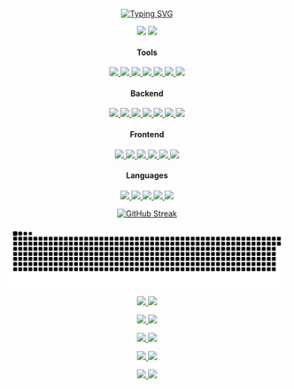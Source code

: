 <p align="center">
  <a href="https://git.io/typing-svg" target="_blank">
    <img src="https://readme-typing-svg.demolab.com?font=Fira+Code&pause=1000&width=435&lines=Hi%2C+I+use+arch+btw" alt="Typing SVG" />
  </a>
</p>

<p align="center">
  <!--One of the ways to make responsive themes-->
  <!-- Github Stats -->
  <picture>
    <source
      srcset="https://my-github-readme-stats-dusky.vercel.app/api?username=trimclain&theme=tokyonight&show_icons=true&rank_icon=github"
      media="(prefers-color-scheme: dark)"
    />
    <source
      srcset="https://my-github-readme-stats-dusky.vercel.app/api?username=trimclain&theme=buefy&show_icons=true&rank_icon=github"
      media="(prefers-color-scheme: light), (prefers-color-scheme: no-preference)"
    />
    <img src="https://my-github-readme-stats-dusky.vercel.app/api?username=trimclain&show_icons=true&rank_icon=github"/>
  </picture>

  <!-- Top Languages -->
  <picture>
    <source
      srcset="https://my-github-readme-stats-dusky.vercel.app/api/top-langs/?username=trimclain&theme=tokyonight&langs_count=8&size_weight=0.5&count_weight=0.5&layout=compact&card_width=200&hide=jupyter%20notebook"
      media="(prefers-color-scheme: dark)"
    />
    <source
      srcset="https://my-github-readme-stats-dusky.vercel.app/api/top-langs/?username=trimclain&theme=buefy&langs_count=8&size_weight=0.5&count_weight=0.5&layout=compact&card_width=200&hide=jupyter%20notebook"
      media="(prefers-color-scheme: light), (prefers-color-scheme: no-preference)"
    />
    <img src="https://my-github-readme-stats-dusky.vercel.app/api/top-langs/?username=trimclain&langs_count=8&size_weight=0.5&count_weight=0.5&layout=compact&card_width=200&hide=jupyter%20notebook"/>
  </picture>
</p>

<!-- Credit: https://skillicons.dev -->
<!-- Icons: https://github.com/tandpfun/skill-icons?tab=readme-ov-file#icons-list -->
<h4 align="center">Tools</h4>
<p align="center">
  <a href="https://en.wikipedia.org/wiki/Linux" target="_blank"> <img src="https://skillicons.dev/icons?i=linux" /> </a>
  <a href="https://archlinux.org" target="_blank"> <img src="https://skillicons.dev/icons?i=arch" /> </a>
  <a href="https://github.com/" target="_blank"> <img src="https://skillicons.dev/icons?i=github" /> </a>
  <a href="https://git-scm.com/" target="_blank"> <img src="https://skillicons.dev/icons?i=git" /> </a>
  <a href="https://neovim.io" target="_blank"> <img src="https://skillicons.dev/icons?i=neovim" /> </a>
  <!-- I'm sorry I had to -->
  <a href="https://www.youtube.com/watch?v=1UXHsCT18wE" target="_blank"> <img src="https://skillicons.dev/icons?i=vscode" /> </a>
  <!-- Windows Sucks -->
  <a href="https://www.youtube.com/shorts/KwumF1jmWAw" target="_blank"> <img src="https://skillicons.dev/icons?i=windows" /> </a>
</p>

<h4 align="center">Backend</h4>
<p align="center">
  <a href="https://nodejs.org/en" target="_blank"> <img src="https://skillicons.dev/icons?i=nodejs" /> </a>
  <a href="https://expressjs.com/" target="_blank"> <img src="https://skillicons.dev/icons?i=express" /> </a>
  <a href="https://www.mysql.com/" target="_blank"> <img src="https://skillicons.dev/icons?i=mysql" /> </a>
  <a href="https://www.docker.com/" target="_blank"> <img src="https://skillicons.dev/icons?i=docker" /> </a>
  <a href="https://nginx.org/en/" target="_blank"> <img src="https://skillicons.dev/icons?i=nginx" /> </a>
  <a href="https://www.vim.org/" target="_blank"> <img src="https://skillicons.dev/icons?i=vim" /> </a>
  <a href="https://ubuntu.com/" target="_blank"> <img src="https://skillicons.dev/icons?i=ubuntu" /> </a>
</p>

<h4 align="center">Frontend</h4>
<p align="center">
  <a href="https://en.wikipedia.org/wiki/HTML" target="_blank"> <img src="https://skillicons.dev/icons?i=html" /> </a>
  <a href="https://en.wikipedia.org/wiki/CSS" target="_blank"> <img src="https://skillicons.dev/icons?i=css" /> </a>
  <a href="https://react.dev/" target="_blank"> <img src="https://skillicons.dev/icons?i=react" /> </a>
  <a href="https://www.gatsbyjs.com/" target="_blank"> <img src="https://skillicons.dev/icons?i=gatsby" /> </a>
  <a href="https://vuejs.org/" target="_blank"> <img src="https://skillicons.dev/icons?i=vue" /> </a>
  <a href="https://getbootstrap.com/" target="_blank"> <img src="https://skillicons.dev/icons?i=bootstrap" /> </a>
</p>

<h4 align="center">Languages</h4>
<p align="center">
  <a href="https://www.python.org/" target="_blank"> <img src="https://skillicons.dev/icons?i=py" /> </a>
  <a href="https://www.lua.org/" target="_blank"> <img src="https://skillicons.dev/icons?i=lua" /> </a>
  <a href="https://www.gnu.org/software/bash/" target="_blank"> <img src="https://skillicons.dev/icons?i=bash" /> </a>
  <a href="https://en.wikipedia.org/wiki/JavaScript" target="_blank"> <img src="https://skillicons.dev/icons?i=js" /> </a>
  <a href="https://www.typescriptlang.org/" target="_blank"> <img src="https://skillicons.dev/icons?i=ts" /> </a>
</p>

<!-- Github Streak Stats -->
<p align="center">
  <a href="https://git.io/streak-stats" target="_blank">
    <img src="https://github-readme-streak-stats-sigma-puce.vercel.app?user=trimclain&theme=tokyonight" alt="GitHub Streak" />
  </a>
</p>

<!-- Snake Game: https://github.com/Platane/snk -->
<picture>
  <source media="(prefers-color-scheme: dark)" srcset="https://raw.githubusercontent.com/trimclain/trimclain/output/github-contribution-grid-snake-dark.svg">
  <source media="(prefers-color-scheme: light)" srcset="https://raw.githubusercontent.com/trimclain/trimclain/output/github-contribution-grid-snake.svg">
  <img alt="github contribution grid snake animation" src="https://raw.githubusercontent.com/trimclain/trimclain/output/github-contribution-grid-snake.svg">
</picture>

<!-- Github Extra Pins -->
<!-- 1 -->
<p align="center">
  <a href="https://github.com/getnf/getnf" target="_blank">
    <picture>
      <source
        srcset="https://my-github-readme-stats-dusky.vercel.app/api/pin/?username=getnf&repo=getnf&theme=tokyonight&show_owner=true"
        media="(prefers-color-scheme: dark)"
      />
      <source
        srcset="https://my-github-readme-stats-dusky.vercel.app/api/pin/?username=getnf&repo=getnf&theme=buefy&show_owner=true"
        media="(prefers-color-scheme: light), (prefers-color-scheme: no-preference)"
      />
      <img src="https://my-github-readme-stats-dusky.vercel.app/api/pin/?username=getnf&repo=getnf"/>
    </picture>
  </a>

  <a href="https://github.com/trimclain/builder.nvim" target="_blank">
    <picture>
      <source
        srcset="https://my-github-readme-stats-dusky.vercel.app/api/pin/?username=trimclain&repo=builder.nvim&theme=tokyonight"
        media="(prefers-color-scheme: dark)"
      />
      <source
        srcset="https://my-github-readme-stats-dusky.vercel.app/api/pin/?username=trimclain&repo=builder.nvim&theme=buefy"
        media="(prefers-color-scheme: light), (prefers-color-scheme: no-preference)"
      />
      <img src="https://my-github-readme-stats-dusky.vercel.app/api/pin/?username=trimclain&repo=builder.nvim"/>
    </picture>
  </a>
</p>

<!-- 2 -->
<p align="center">
  <a href="https://github.com/trimclain/.dotfiles" target="_blank">
    <picture>
      <source
        srcset="https://my-github-readme-stats-dusky.vercel.app/api/pin/?username=trimclain&repo=.dotfiles&theme=tokyonight"
        media="(prefers-color-scheme: dark)"
      />
      <source
        srcset="https://my-github-readme-stats-dusky.vercel.app/api/pin/?username=trimclain&repo=.dotfiles&theme=buefy"
        media="(prefers-color-scheme: light), (prefers-color-scheme: no-preference)"
      />
      <img src="https://my-github-readme-stats-dusky.vercel.app/api/pin/?username=trimclain&repo=.dotfiles"/>
    </picture>
  </a>

  <a href="https://github.com/trimclain/ncm" target="_blank">
    <picture>
      <source
        srcset="https://my-github-readme-stats-dusky.vercel.app/api/pin/?username=trimclain&repo=ncm&theme=tokyonight"
        media="(prefers-color-scheme: dark)"
      />
      <source
        srcset="https://my-github-readme-stats-dusky.vercel.app/api/pin/?username=trimclain&repo=ncm&theme=buefy"
        media="(prefers-color-scheme: light), (prefers-color-scheme: no-preference)"
      />
      <img src="https://my-github-readme-stats-dusky.vercel.app/api/pin/?username=trimclain&repo=ncm"/>
    </picture>
  </a>
</p>

<!-- 3 -->
<p align="center">
  <a href="https://github.com/trimclain/wdt" target="_blank">
    <picture>
      <source
        srcset="https://my-github-readme-stats-dusky.vercel.app/api/pin/?username=trimclain&repo=wdt&theme=tokyonight&description_lines_count=1"
        media="(prefers-color-scheme: dark)"
      />
      <source
        srcset="https://my-github-readme-stats-dusky.vercel.app/api/pin/?username=trimclain&repo=wdt&theme=buefy"
        media="(prefers-color-scheme: light), (prefers-color-scheme: no-preference)"
      />
      <img src="https://my-github-readme-stats-dusky.vercel.app/api/pin/?username=trimclain&repo=wdt"/>
    </picture>
  </a>

  <a href="https://github.com/trimclain/simple-converter" target="_blank">
    <picture>
      <source
        srcset="https://my-github-readme-stats-dusky.vercel.app/api/pin/?username=trimclain&repo=simple-converter&theme=tokyonight"
        media="(prefers-color-scheme: dark)"
      />
      <source
        srcset="https://my-github-readme-stats-dusky.vercel.app/api/pin/?username=trimclain&repo=simple-converter&theme=buefy"
        media="(prefers-color-scheme: light), (prefers-color-scheme: no-preference)"
      />
      <img src="https://my-github-readme-stats-dusky.vercel.app/api/pin/?username=trimclain&repo=simple-converter"/>
    </picture>
  </a>
</p>

<!-- 4 -->
<p align="center">
  <a href="https://github.com/trimclain/ytd" target="_blank">
    <picture>
      <source
        srcset="https://my-github-readme-stats-dusky.vercel.app/api/pin/?username=trimclain&repo=ytd&theme=tokyonight"
        media="(prefers-color-scheme: dark)"
      />
      <source
        srcset="https://my-github-readme-stats-dusky.vercel.app/api/pin/?username=trimclain&repo=ytd&theme=buefy"
        media="(prefers-color-scheme: light), (prefers-color-scheme: no-preference)"
      />
      <img src="https://my-github-readme-stats-dusky.vercel.app/api/pin/?username=trimclain&repo=ytd"/>
    </picture>
  </a>

  <a href="https://github.com/trimclain/yev" target="_blank">
    <picture>
      <source
        srcset="https://my-github-readme-stats-dusky.vercel.app/api/pin/?username=trimclain&repo=yev&theme=tokyonight"
        media="(prefers-color-scheme: dark)"
      />
      <source
        srcset="https://my-github-readme-stats-dusky.vercel.app/api/pin/?username=trimclain&repo=yev&theme=buefy"
        media="(prefers-color-scheme: light), (prefers-color-scheme: no-preference)"
      />
      <img src="https://my-github-readme-stats-dusky.vercel.app/api/pin/?username=trimclain&repo=yev"/>
    </picture>
  </a>
</p>

<!-- 5 -->
<p align="center">
  <a href="https://github.com/trimclain/archinstall" target="_blank">
    <picture>
      <source
        srcset="https://my-github-readme-stats-dusky.vercel.app/api/pin/?username=trimclain&repo=archinstall&theme=tokyonight"
        media="(prefers-color-scheme: dark)"
      />
      <source
        srcset="https://my-github-readme-stats-dusky.vercel.app/api/pin/?username=trimclain&repo=archinstall&theme=buefy"
        media="(prefers-color-scheme: light), (prefers-color-scheme: no-preference)"
      />
      <img src="https://my-github-readme-stats-dusky.vercel.app/api/pin/?username=trimclain&repo=archinstall"/>
    </picture>
  </a>

  <a href="https://github.com/trimclain/pctl" target="_blank">
    <picture>
      <source
        srcset="https://my-github-readme-stats-dusky.vercel.app/api/pin/?username=trimclain&repo=pctl&theme=tokyonight"
        media="(prefers-color-scheme: dark)"
      />
      <source
        srcset="https://my-github-readme-stats-dusky.vercel.app/api/pin/?username=trimclain&repo=pctl&theme=buefy"
        media="(prefers-color-scheme: light), (prefers-color-scheme: no-preference)"
      />
      <img src="https://my-github-readme-stats-dusky.vercel.app/api/pin/?username=trimclain&repo=pctl"/>
    </picture>
  </a>
</p>
